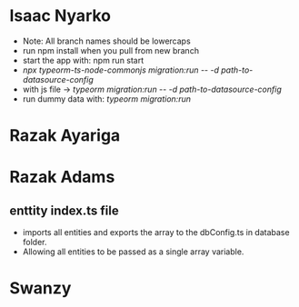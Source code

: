 # Isaac Nyarko
* Note: All branch names should be lowercaps
* run npm install when you pull from new branch
* start the app with: npm run start
* *npx typeorm-ts-node-commonjs migration:run -- -d path-to-datasource-config*
* with js file -> *typeorm migration:run -- -d path-to-datasource-config*
* run dummy data with: *typeorm migration:run*





# Razak Ayariga






# Razak Adams
## enttity index.ts file

* imports all entities and exports the array to the dbConfig.ts in database folder.
* Allowing all entities to be passed as a single array variable.





# Swanzy



